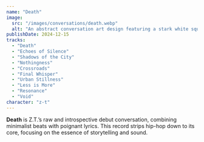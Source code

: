 ```yaml
---
name: "Death"
image:
  src: "/images/conversations/death.webp"
  alt: "An abstract conversation art design featuring a stark white square against a solid black background with subtle shadow effects, reflecting minimalist simplicity."
publishDate: 2024-12-15
tracks:
  - "Death"
  - "Echoes of Silence"
  - "Shadows of the City"
  - "Nothingness"
  - "Crossroads"
  - "Final Whisper"
  - "Urban Stillness"
  - "Less is More"
  - "Resonance"
  - "Void"
character: "z-t"
---
```


**Death** is Z.T.’s raw and introspective debut conversation, combining minimalist beats with poignant lyrics. This record strips hip-hop down to its core, focusing on the essence of storytelling and sound.
